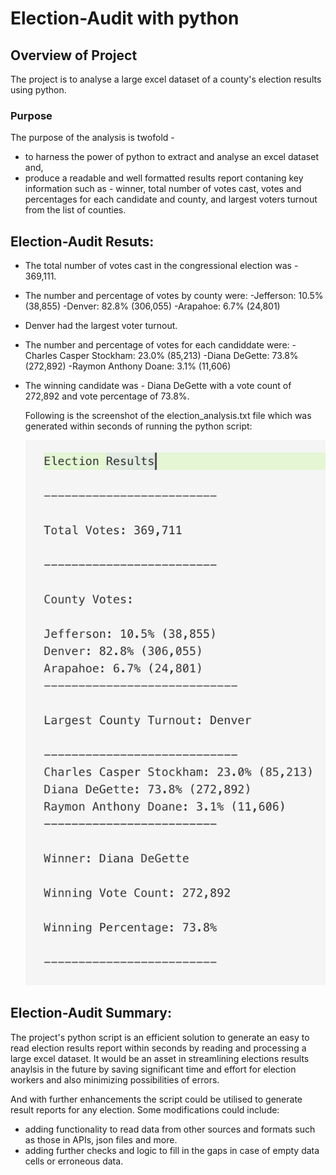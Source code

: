 # Election-Audit with python


## Overview of Project
The project is to analyse a large excel dataset of a county's election results using python.

### Purpose
The purpose of the analysis is twofold -
- to harness the power of python to extract and analyse an excel dataset and,
- produce a readable and well formatted results report contaning key information such as - winner, total number of votes cast, votes and percentages for each candidate and county, and largest voters turnout from the list of counties.


## Election-Audit Resuts:
- The total number of votes cast in the congressional election was - 369,111.

- The number and percentage of votes by county were:
    -Jefferson: 10.5% (38,855)
    -Denver: 82.8% (306,055)
    -Arapahoe: 6.7% (24,801)

- Denver had the largest voter turnout.

- The number and percentage of votes for each candiddate were:
    -Charles Casper Stockham: 23.0% (85,213)
    -Diana DeGette: 73.8% (272,892)
    -Raymon Anthony Doane: 3.1% (11,606)

- The winning candidate was - Diana DeGette with a vote count of 272,892 and vote percentage of 73.8%.

  Following is the screenshot of the election_analysis.txt file which was generated within seconds of running the python script:

  ![image](https://github.com/divitaN-dev/Election_Analysis_with_Python/blob/master/resources/election_results.png)

## Election-Audit Summary:
The project's python script is an efficient solution to generate an easy to read election results report within seconds by reading and processing a large excel dataset.
It would be an asset in streamlining elections results anaylsis in the future by saving significant time and effort for election workers and also minimizing possibilities of errors.

And with further enhancements the script could be utilised to generate result reports for any election. Some modifications could include:
  - adding functionality to read data from other sources and formats such as those in APIs, json files and more.
  - adding further checks and logic to fill in the gaps in case of empty data cells or erroneous data.


